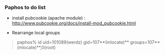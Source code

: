 ### Paphos to do list

*  install pubcookie (apache module) : http://www.pubcookie.org/docs/install-mod_pubcookie.html

*  Rearrange local groups

> paphos% id
> uid=101089(werdz) gid=107**(mlocate)** groups=107**(mlocate)**,0(root)
